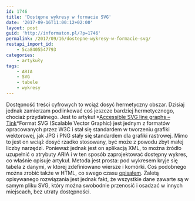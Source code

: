 ```yaml
---
id: 1746
title: 'Dostępne wykresy w formacie SVG'
date: '2017-09-16T11:00:12+02:00'
layout: post
guid: 'http://informaton.pl/?p=1746'
permalink: /2017/09/16/dostepne-wykresy-w-formacie-svg/
restapi_import_id:
    - 5ca8405547793
categories:
    - artykuły
tags:
    - ARIA
    - SVG
    - tabele
    - wykresy
---
```


Dostępność treści cyfrowych to wciąż dosyć hermetyczny obszar. Dzisiaj jednak zamierzam podlinkować coś jeszcze bardziej hermetycznego, chociaż przydatnego. Jest to artykuł *[Accessible SVG line graphs – Tink](https://tink.uk/accessible-svg-line-graphs/)*Format SVG (Scalable Vector Graphic) jest jednym z formatów opracowanych przez W3C i stał się standardem w tworzeniu grafiki wektorowej, jak JPG i PNG stały się standardem dla grafiki rastrowej. Mimo to jest on wciąż dosyć rzadko stosowany, być może z powodu zbyt małej liczby narzędzi. Ponieważ jednak jest on aplikacją XML, to można źródło uzupełnić o atrybuty ARIA i w ten sposób zaprojektować dostępny wykres, co właśnie opisuje artykuł. Metoda jest prosta: pod wykresem kryje się tabela z danymi, w której zdefiniowano wiersze i komórki. Coś podobnego można zrobić także w HTML, co swego czasu [opisałem](http://informaton.pl/artykuly/tworzenie-opisw-alternatywnych-grafiki-na-stronach-internetowych/). Zaletą opisywanego rozwiązania jest jednak fakt, że wszystkie dane zawarte są w samym pliku SVG, który można swobodnie przenosić i osadzać w innych miejscach, bez utraty dostępności.